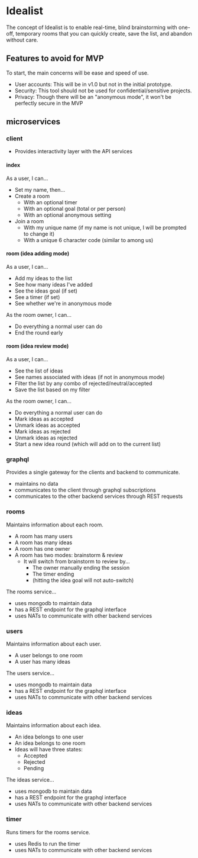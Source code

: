 # Idealist

The concept of Idealist is to enable real-time, blind brainstorming with one-off, temporary rooms that you can quickly create, save the list, and abandon without care.

## Features to avoid for MVP

To start, the main concerns will be ease and speed of use.

- User accounts: This will be in v1.0 but not in the initial prototype.
- Security: This tool should not be used for confidential/sensitive projects.
- Privacy: Though there will be an "anonymous mode", it won't be perfectly secure in the MVP

## microservices

### client

- Provides interactivity layer with the API services

#### index

As a user, I can...

- Set my name, then...
- Create a room
  - With an optional timer
  - With an optional goal (total or per person)
  - With an optional anonymous setting
- Join a room
  - With my unique name (if my name is not unique, I will be prompted to change it)
  - With a unique 6 character code (similar to among us)

#### room (idea adding mode)

As a user, I can...

- Add my ideas to the list
- See how many ideas I've added
- See the ideas goal (if set)
- See a timer (if set)
- See whether we're in anonymous mode

As the room owner, I can...

- Do everything a normal user can do
- End the round early

#### room (idea review mode)

As a user, I can...

- See the list of ideas
- See names associated with ideas (if not in anonymous mode)
- Filter the list by any combo of rejected/neutral/accepted
- Save the list based on my filter

As the room owner, I can...

- Do everything a normal user can do
- Mark ideas as accepted
- Unmark ideas as accepted
- Mark ideas as rejected
- Unmark ideas as rejected
- Start a new idea round (which will add on to the current list)

### graphql

Provides a single gateway for the clients and backend to communicate.

- maintains no data
- communicates to the client through graphql subscriptions
- communicates to the other backend services through REST requests

### rooms

Maintains information about each room.

- A room has many users
- A room has many ideas
- A room has one owner
- A room has two modes: brainstorm & review
  - It will switch from brainstorm to review by...
    - The owner manually ending the session
    - The timer ending
    - (hitting the idea goal will not auto-switch)

The rooms service...

- uses mongodb to maintain data
- has a REST endpoint for the graphql interface
- uses NATs to communicate with other backend services

### users

Maintains information about each user.

- A user belongs to one room
- A user has many ideas

The users service...

- uses mongodb to maintain data
- has a REST endpoint for the graphql interface
- uses NATs to communicate with other backend services

### ideas

Maintains information about each idea.

- An idea belongs to one user
- An idea belongs to one room
- Ideas will have three states:
  - Accepted
  - Rejected
  - Pending

The ideas service...

- uses mongodb to maintain data
- has a REST endpoint for the graphql interface
- uses NATs to communicate with other backend services

### timer

Runs timers for the rooms service.

- uses Redis to run the timer
- uses NATs to communicate with other backend services
